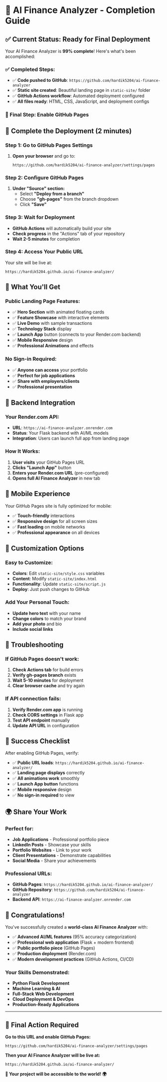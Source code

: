 # 🎉 AI Finance Analyzer - Completion Guide

## ✅ **Current Status: Ready for Final Deployment**

Your AI Finance Analyzer is **99% complete**! Here's what's been accomplished:

### **✅ Completed Steps:**
- ✅ **Code pushed to GitHub**: `https://github.com/hardik5204/ai-finance-analyzer`
- ✅ **Static site created**: Beautiful landing page in `static-site/` folder
- ✅ **GitHub Actions workflow**: Automated deployment configured
- ✅ **All files ready**: HTML, CSS, JavaScript, and deployment configs

### **🎯 Final Step: Enable GitHub Pages**

## 🚀 **Complete the Deployment (2 minutes)**

### **Step 1: Go to GitHub Pages Settings**
1. **Open your browser** and go to:
   ```
   https://github.com/hardik5204/ai-finance-analyzer/settings/pages
   ```

### **Step 2: Configure GitHub Pages**
1. **Under "Source" section:**
   - Select **"Deploy from a branch"**
   - Choose **"gh-pages"** from the branch dropdown
   - Click **"Save"**

### **Step 3: Wait for Deployment**
- **GitHub Actions** will automatically build your site
- **Check progress** in the "Actions" tab of your repository
- **Wait 2-5 minutes** for completion

### **Step 4: Access Your Public URL**
Your site will be live at:
```
https://hardik5204.github.io/ai-finance-analyzer/
```

## 🌟 **What You'll Get**

### **Public Landing Page Features:**
- ✅ **Hero Section** with animated floating cards
- ✅ **Feature Showcase** with interactive elements
- ✅ **Live Demo** with sample transactions
- ✅ **Technology Stack** display
- ✅ **Launch App** button (connects to your Render.com backend)
- ✅ **Mobile Responsive** design
- ✅ **Professional Animations** and effects

### **No Sign-in Required:**
- ✅ **Anyone can access** your portfolio
- ✅ **Perfect for job applications**
- ✅ **Share with employers/clients**
- ✅ **Professional presentation**

## 🔧 **Backend Integration**

### **Your Render.com API:**
- **URL**: `https://ai-finance-analyzer.onrender.com`
- **Status**: Your Flask backend with AI/ML models
- **Integration**: Users can launch full app from landing page

### **How It Works:**
1. **User visits** your GitHub Pages URL
2. **Clicks "Launch App"** button
3. **Enters your Render.com URL** (pre-configured)
4. **Opens full AI Finance Analyzer** in new tab

## 📱 **Mobile Experience**

Your GitHub Pages site is fully optimized for mobile:
- ✅ **Touch-friendly** interactions
- ✅ **Responsive design** for all screen sizes
- ✅ **Fast loading** on mobile networks
- ✅ **Professional appearance** on all devices

## 🎨 **Customization Options**

### **Easy to Customize:**
- **Colors**: Edit `static-site/style.css` variables
- **Content**: Modify `static-site/index.html`
- **Functionality**: Update `static-site/script.js`
- **Deploy**: Just push changes to GitHub

### **Add Your Personal Touch:**
- **Update hero text** with your name
- **Change colors** to match your brand
- **Add your photo** and bio
- **Include social links**

## 🚨 **Troubleshooting**

### **If GitHub Pages doesn't work:**
1. **Check Actions tab** for build errors
2. **Verify gh-pages branch** exists
3. **Wait 5-10 minutes** for deployment
4. **Clear browser cache** and try again

### **If API connection fails:**
1. **Verify Render.com app** is running
2. **Check CORS settings** in Flask app
3. **Test API endpoint** manually
4. **Update API URL** in configuration

## 🎯 **Success Checklist**

After enabling GitHub Pages, verify:

- ✅ **Public URL loads**: `https://hardik5204.github.io/ai-finance-analyzer/`
- ✅ **Landing page displays** correctly
- ✅ **All animations work** smoothly
- ✅ **Launch App button** functions
- ✅ **Mobile responsive** design
- ✅ **No sign-in required** to view

## 🌍 **Share Your Work**

### **Perfect for:**
- **Job Applications** - Professional portfolio piece
- **LinkedIn Posts** - Showcase your skills
- **Portfolio Websites** - Link to your work
- **Client Presentations** - Demonstrate capabilities
- **Social Media** - Share your achievements

### **Professional URLs:**
- **GitHub Pages**: `https://hardik5204.github.io/ai-finance-analyzer/`
- **GitHub Repository**: `https://github.com/hardik5204/ai-finance-analyzer`
- **Backend API**: `https://ai-finance-analyzer.onrender.com`

## 🎉 **Congratulations!**

You've successfully created a **world-class AI Finance Analyzer** with:

- ✅ **Advanced AI/ML features** (95% accuracy categorization)
- ✅ **Professional web application** (Flask + modern frontend)
- ✅ **Public portfolio piece** (GitHub Pages)
- ✅ **Production deployment** (Render.com)
- ✅ **Modern development practices** (GitHub Actions, CI/CD)

### **Your Skills Demonstrated:**
- **Python Flask Development**
- **Machine Learning & AI**
- **Full-Stack Web Development**
- **Cloud Deployment & DevOps**
- **Production-Ready Applications**

---

## 🚀 **Final Action Required**

**Go to this URL and enable GitHub Pages:**
```
https://github.com/hardik5204/ai-finance-analyzer/settings/pages
```

**Then your AI Finance Analyzer will be live at:**
```
https://hardik5204.github.io/ai-finance-analyzer/
```

**🌟 Your project will be accessible to the world! 🌍**
